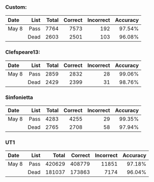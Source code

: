 ### Custom:
| Date  | List | Total | Correct | Incorrect | Accuracy |
|:------|-----:|------:|--------:|----------:|---------:|
| May 8 | Pass | 7764  | 7573    | 192       | 97.54%   |
|       | Dead | 2603  | 2501    | 103       | 96.08%   |


### Clefspeare13:
| Date  |  List | Total | Correct | Incorrect | Accuracy |
|:------|------:|------:|--------:|----------:|---------:|
| May 8 | Pass  | 2859  | 2832    | 28        | 99.06%   | 
|       | Dead  | 2429  | 2399    | 31        | 98.76%   |

### Sinfonietta
| Date  |  List | Total | Correct | Incorrect | Accuracy |
|:------|------:|------:|--------:|----------:|---------:|
| May 8 | Pass  | 4283  | 4255    | 29        | 99.35%   |
|       | Dead  | 2765  | 2708    | 58        | 97.94%   |

### UT1
| Date  |  List | Total  | Correct | Incorrect | Accuracy |
|:------|------:|-------:|--------:|----------:|---------:|
| May 8 | Pass  | 420629 | 408779  | 11851     | 97.18%   |
|       | Dead  | 181037 | 173863  | 7174      | 96.04%   |